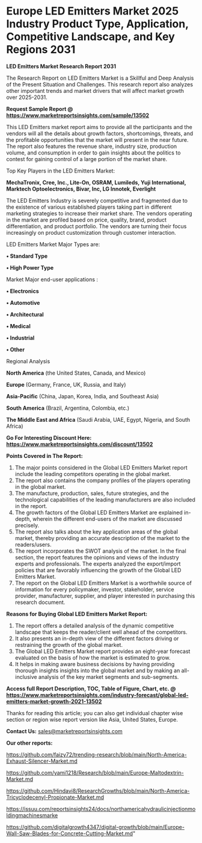 # Europe LED Emitters Market 2025 Industry Product Type, Application, Competitive Landscape, and Key Regions 2031

<strong>LED Emitters Market Research Report 2031</strong>

The Research Report on LED Emitters Market is a Skillful and Deep Analysis of the Present Situation and Challenges. This research report also analyzes other important trends and market drivers that will affect market growth over 2025-2031.

<strong>Request Sample Report @ <a href=https://www.marketreportsinsights.com/sample/13502>https://www.marketreportsinsights.com/sample/13502</a></strong>

This LED Emitters market report aims to provide all the participants and the vendors will all the details about growth factors, shortcomings, threats, and the profitable opportunities that the market will present in the near future. The report also features the revenue share, industry size, production volume, and consumption in order to gain insights about the politics to contest for gaining control of a large portion of the market share.

Top Key Players in the LED Emitters Market:

<strong>MechaTronix, Cree, Inc., Lite-On, OSRAM, Lumileds, Yuji International, Marktech Optoelectronics, Bivar, Inc, LG Innotek, Everlight</strong>

The LED Emitters Industry is severely competitive and fragmented due to the existence of various established players taking part in different marketing strategies to increase their market share. The vendors operating in the market are profiled based on price, quality, brand, product differentiation, and product portfolio. The vendors are turning their focus increasingly on product customization through customer interaction.

LED Emitters Market Major Types are:

<strong>• Standard Type

• High Power Type</strong>

Market Major end-user applications :

<strong>• Electronics

• Automotive

• Architectural

• Medical

• Industrial

• Other</strong>

Regional Analysis

</u><strong><b>North America</b></strong> (the United States, Canada, and Mexico)

<strong><b>Europe </b></strong>(Germany, France, UK, Russia, and Italy)

<strong><b>Asia-Pacific</b></strong> (China, Japan, Korea, India, and Southeast Asia)

<strong><b>South America</b></strong> (Brazil, Argentina, Colombia, etc.)

<strong><b>The Middle East and Africa</b></strong> (Saudi Arabia, UAE, Egypt, Nigeria, and South Africa)

<strong>Go For Interesting Discount Here: <a href=https://www.marketreportsinsights.com/discount/13502>https://www.marketreportsinsights.com/discount/13502</a></strong>

<strong>Points Covered in The Report:</strong>
<ol>
  <li>The major points considered in the Global LED Emitters Market report include the leading competitors operating in the global market.</li>
  <li>The report also contains the company profiles of the players operating in the global market.</li>
  <li>The manufacture, production, sales, future strategies, and the technological capabilities of the leading manufacturers are also included in the report.</li>
  <li>The growth factors of the Global LED Emitters Market are explained in-depth, wherein the different end-users of the market are discussed precisely.</li>
  <li>The report also talks about the key application areas of the global market, thereby providing an accurate description of the market to the readers/users.</li>
  <li>The report incorporates the SWOT analysis of the market. In the final section, the report features the opinions and views of the industry experts and professionals. The experts analyzed the export/import policies that are favorably influencing the growth of the Global LED Emitters Market.</li>
  <li>The report on the Global LED Emitters Market is a worthwhile source of information for every policymaker, investor, stakeholder, service provider, manufacturer, supplier, and player interested in purchasing this research document.</li>
</ol>
<strong>Reasons for Buying Global LED Emitters Market Report:</strong>

<ol>
  <li>The report offers a detailed analysis of the dynamic competitive landscape that keeps the reader/client well ahead of the competitors.</li>
  <li>It also presents an in-depth view of the different factors driving or restraining the growth of the global market.</li>
  <li>The Global LED Emitters Market report provides an eight-year forecast evaluated on the basis of how the market is estimated to grow.</li>
  <li>It helps in making aware business decisions by having providing thorough insights insights into the global market and by making an all-inclusive analysis of the key market segments and sub-segments.</li>
</ol>
<strong>Access full Report Description, TOC, Table of Figure, Chart, etc. @ <a href=https://www.marketreportsinsights.com/industry-forecast/global-led-emitters-market-growth-2021-13502>https://www.marketreportsinsights.com/industry-forecast/global-led-emitters-market-growth-2021-13502</a></strong>


Thanks for reading this article; you can also get individual chapter wise section or region wise report version like Asia, United States, Europe.

<strong>Contact Us:</strong>
sales@marketreportsinsights.com

<strong>Our other reports:</strong>

<a href=https://github.com/faizy72/trending-research/blob/main/North-America-Exhaust-Silencer-Market.md>https://github.com/faizy72/trending-research/blob/main/North-America-Exhaust-Silencer-Market.md</a>

<a href=https://github.com/yami1218/Research/blob/main/Europe-Maltodextrin-Market.md>https://github.com/yami1218/Research/blob/main/Europe-Maltodextrin-Market.md</a>

<a href=https://github.com/Hindavi8/ResearchGrowths/blob/main/North-America-Tricyclodecenyl-Propionate-Market.md>https://github.com/Hindavi8/ResearchGrowths/blob/main/North-America-Tricyclodecenyl-Propionate-Market.md</a>

<a href=https://issuu.com/reportsinsights24/docs/northamericahydraulicinjectionmoldingmachinesmarke>https://issuu.com/reportsinsights24/docs/northamericahydraulicinjectionmoldingmachinesmarke</a>

<a href=https://github.com/digitalgrowth4347/digital-growth/blob/main/Europe-Wall-Saw-Blades-for-Concrete-Cutting-Market.md>https://github.com/digitalgrowth4347/digital-growth/blob/main/Europe-Wall-Saw-Blades-for-Concrete-Cutting-Market.md</a>"

